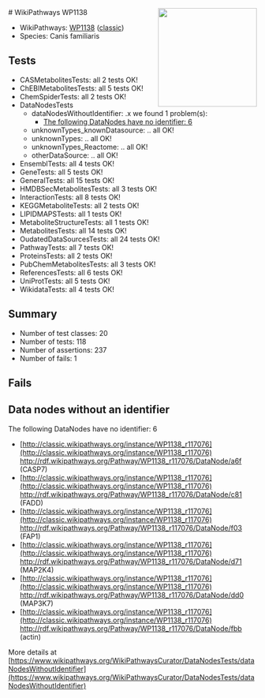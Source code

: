 <img style="float: right; width: 200px" src="https://upload.wikimedia.org/wikipedia/commons/thumb/8/83/Wplogo_with_text_500.png/640px-Wplogo_with_text_500.png" />
# WikiPathways WP1138

* WikiPathways: [WP1138](https://wikipathways.org/pathways/WP1138) ([classic](https://classic.wikipathways.org/instance/WP1138))
* Species: Canis familiaris
## Tests
* CASMetabolitesTests: all 2 tests OK!
* ChEBIMetabolitesTests: all 5 tests OK!
* ChemSpiderTests: all 2 tests OK!
* DataNodesTests
    * dataNodesWithoutIdentifier: .x we found 1 problem(s):
        * [The following DataNodes have no identifier: 6](#d2d32fa5)
    * unknownTypes_knownDatasource: .. all OK!
    * unknownTypes: .. all OK!
    * unknownTypes_Reactome: .. all OK!
    * otherDataSource: .. all OK!
* EnsemblTests: all 4 tests OK!
* GeneTests: all 5 tests OK!
* GeneralTests: all 15 tests OK!
* HMDBSecMetabolitesTests: all 3 tests OK!
* InteractionTests: all 8 tests OK!
* KEGGMetaboliteTests: all 2 tests OK!
* LIPIDMAPSTests: all 1 tests OK!
* MetaboliteStructureTests: all 1 tests OK!
* MetabolitesTests: all 14 tests OK!
* OudatedDataSourcesTests: all 24 tests OK!
* PathwayTests: all 7 tests OK!
* ProteinsTests: all 2 tests OK!
* PubChemMetabolitesTests: all 3 tests OK!
* ReferencesTests: all 6 tests OK!
* UniProtTests: all 5 tests OK!
* WikidataTests: all 4 tests OK!


## Summary

* Number of test classes: 20
* Number of tests: 118
* Number of assertions: 237
* Number of fails: 1

## Fails

<a name="d2d32fa5" />

## Data nodes without an identifier

The following DataNodes have no identifier: 6

* [http://classic.wikipathways.org/instance/WP1138_r117076](http://classic.wikipathways.org/instance/WP1138_r117076) http://rdf.wikipathways.org/Pathway/WP1138_r117076/DataNode/a6f (CASP7)
* [http://classic.wikipathways.org/instance/WP1138_r117076](http://classic.wikipathways.org/instance/WP1138_r117076) http://rdf.wikipathways.org/Pathway/WP1138_r117076/DataNode/c81 (FADD)
* [http://classic.wikipathways.org/instance/WP1138_r117076](http://classic.wikipathways.org/instance/WP1138_r117076) http://rdf.wikipathways.org/Pathway/WP1138_r117076/DataNode/f03 (FAP1)
* [http://classic.wikipathways.org/instance/WP1138_r117076](http://classic.wikipathways.org/instance/WP1138_r117076) http://rdf.wikipathways.org/Pathway/WP1138_r117076/DataNode/d71 (MAP2K4)
* [http://classic.wikipathways.org/instance/WP1138_r117076](http://classic.wikipathways.org/instance/WP1138_r117076) http://rdf.wikipathways.org/Pathway/WP1138_r117076/DataNode/dd0 (MAP3K7)
* [http://classic.wikipathways.org/instance/WP1138_r117076](http://classic.wikipathways.org/instance/WP1138_r117076) http://rdf.wikipathways.org/Pathway/WP1138_r117076/DataNode/fbb (actin)


More details at [https://www.wikipathways.org/WikiPathwaysCurator/DataNodesTests/dataNodesWithoutIdentifier](https://www.wikipathways.org/WikiPathwaysCurator/DataNodesTests/dataNodesWithoutIdentifier)

